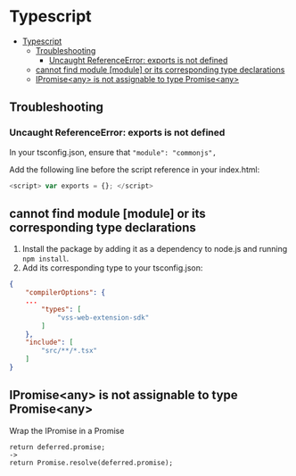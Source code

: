 # Typescript

<!--ts-->
* [Typescript](typescript.md#typescript)
   * [Troubleshooting](typescript.md#troubleshooting)
      * [Uncaught ReferenceError: exports is not defined](typescript.md#uncaught-referenceerror-exports-is-not-defined)
   * [cannot find module [module] or its corresponding type declarations](typescript.md#cannot-find-module-module-or-its-corresponding-type-declarations)
   * [IPromise&lt;any&gt; is not assignable to type Promise&lt;any&gt;](typescript.md#ipromiseany-is-not-assignable-to-type-promiseany)

<!-- Added by: runner, at: Mon Dec 13 17:26:11 UTC 2021 -->

<!--te-->

## Troubleshooting

### Uncaught ReferenceError: exports is not defined

In your tsconfig.json, ensure that `"module": "commonjs",`

Add the following line before the script reference in your index.html:
```typescript
<script> var exports = {}; </script>
```
## cannot find module [module] or its corresponding type declarations

1. Install the package by adding it as a dependency to node.js and running `npm install`.
1. Add its corresponding type to your tsconfig.json:

```json
{
    "compilerOptions": {
    ...
        "types": [
            "vss-web-extension-sdk"
        ]
    },   
    "include": [
        "src/**/*.tsx"
    ]    
}
```

## IPromise\<any\> is not assignable to type Promise\<any\>

Wrap the IPromise in a Promise

```
return deferred.promise;
->
return Promise.resolve(deferred.promise);
